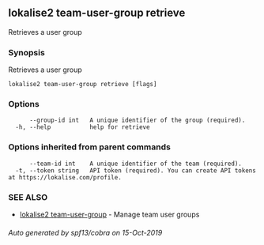 ## lokalise2 team-user-group retrieve

Retrieves a user group

### Synopsis

Retrieves a user group

```
lokalise2 team-user-group retrieve [flags]
```

### Options

```
      --group-id int   A unique identifier of the group (required).
  -h, --help           help for retrieve
```

### Options inherited from parent commands

```
      --team-id int    A unique identifier of the team (required).
  -t, --token string   API token (required). You can create API tokens at https://lokalise.com/profile.
```

### SEE ALSO

* [lokalise2 team-user-group](lokalise2_team-user-group.md)	 - Manage team user groups

###### Auto generated by spf13/cobra on 15-Oct-2019
